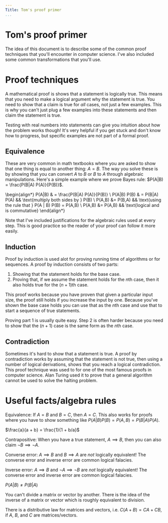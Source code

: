```yaml
---
Title: Tom's proof primer
...
```


# Tom's proof primer

The idea of this document is to describe some of the common proof techniques 
that you'll encounter in computer science. I've also included some common 
transformations that you'll use.

# Proof techniques

A mathematical proof is shows that a statement is logically true. This means
that you need to make a logical argument why the statement is true. You need
to show that a claim is true for *all* cases, not just a few examples. This is
why you can't just plug a few examples into these statements and then claim 
the statement is true. 

Testing with real numbers into statements can give you intuition about how the
problem works though! It's very helpful if you get stuck and don't know how
to progress, but specific examples are not part of a formal proof.

## Equivalence

These are very common in math textbooks where you are asked to show that one
thing is equal to another thing: $A = B$. The way you solve these is by showing
that you can convert $A$ to $B$ or $B$ to $A$ through algebraic manipulations.
Here's a simple example where we prove Bayes rule: $P(A|B) = \frac{P(B|A) P(A)}{P(B)}$.

\begin{align*}
  P(A|B) & = \frac{P(B|A) P(A)}{P(B)} \\
  P(A|B) P(B) & = P(B|A) P(A) && \text{multiply both sides by } P(B) \\
  P(A,B) &= P(B,A) && \text{using the rule that } P(A | B) P(B) = P(A,B) \\
  P(A,B) &= P(A,B) && \text{logical and is commutative}
\end{align*}

Note that I've included justifications for the algebraic rules used at every
step. This is good practice so the reader of your proof can follow it more
easily.

## Induction

Proof by induction is used alot for proving running time of algorithms or for
sequences. A proof by induction consists of two parts:

1. Showing that the statement holds for the base case. 
2. Proving that, if we assume the statement holds for the $n$th case, then it
   also holds true for the $(n+1)$th case.

This proof works because you have proven that given a particular input size,
the proof still holds if you increase the input by one. Because you've shown
the base case holds you can use that as the $n$th case and use that to start
a sequence of true statements.

Proving part 1 is usually quite easy. Step 2 is often harder because you need
to show that the $(n+1)$ case is the same form as the $n$th case.

## Contradiction

Sometimes it's hard to show that a statement is true. A proof by contradiction
works by assuming that the statement is not true, then using a number of
logical derivations, shows that you reach a logical contradiction. This proof
technique was used to for one of the most famous proofs in computer science.
Alan Turing used it to prove that a general algorithm cannot be used to solve
the halting problem.

# Useful facts/algebra rules

Equivalence: If $A = B$ and $B = C$, then $A = C$. This also works for proofs
where you have to show something like $P(A | B) P(B) = P(A,B) = P(B | A) P(A)$.

$\frac{a}{a + b} = \frac{1}{1 + b/a}$

Contrapositive: When you have a true statement, $A \implies B$, then you
can also claim $\neg B \implies \neg A$.

Converse error: $A \implies B$ and $B \implies A$ are *not* logically
equivalent!  The converse error and inverse error are common logical falacies.

Inverse error: $A \implies B$ and $\neg A \implies \neg B$ are *not*
logically equivalent!  The converse error and inverse error are common logical
falacies.

$P(A | B) \neq P(B | A)$

You can't divide a matrix or vector by another. There is the idea of the 
inverse of a matrix or vector which is roughly equivalent to division. 

There is a distributive law for matrices and vectors, i.e. $C(A + B) = CA + CB$,
if $A$, $B$, and $C$ are matrices/vectors.


